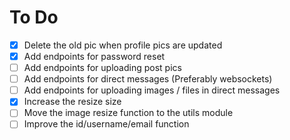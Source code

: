 # To Do

- [x] Delete the old pic when profile pics are updated
- [x] Add endpoints for password reset
- [ ] Add endpoints for uploading post pics
- [ ] Add endpoints for direct messages (Preferably websockets)
- [ ] Add endpoints for uploading images / files in direct messages
- [x] Increase the resize size
- [ ] Move the image resize function to the utils module
- [ ] Improve the id/username/email function
